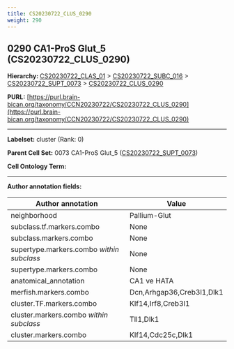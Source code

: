 ```yaml
---
title: CS20230722_CLUS_0290
weight: 290
---
```

## 0290 CA1-ProS Glut_5 (CS20230722_CLUS_0290)
<b>Hierarchy: </b>
[CS20230722_CLAS_01](../CS20230722_CLAS_01) >
[CS20230722_SUBC_016](../CS20230722_SUBC_016) >
[CS20230722_SUPT_0073](../CS20230722_SUPT_0073) >
[CS20230722_CLUS_0290](../CS20230722_CLUS_0290)

**PURL:** [https://purl.brain-bican.org/taxonomy/CCN20230722/CS20230722_CLUS_0290](https://purl.brain-bican.org/taxonomy/CCN20230722/CS20230722_CLUS_0290)

---


**Labelset:** cluster (Rank: 0)

**Parent Cell Set:** 0073 CA1-ProS Glut_5 ([CS20230722_SUPT_0073](../CS20230722_SUPT_0073))



**Cell Ontology Term:** 

[MARKER GENES.]: #


---

[TRANSFERRED ANNOTATIONS.]: #


[AUTHOR ANNOTATION FIELDS.]: #


**Author annotation fields:**

| Author annotation | Value |
|-------------------|-------|
|neighborhood|Pallium-Glut|
|subclass.tf.markers.combo|None|
|subclass.markers.combo|None|
|supertype.markers.combo _within subclass_|None|
|supertype.markers.combo|None|
|anatomical_annotation|CA1 ve HATA|
|merfish.markers.combo|Dcn,Arhgap36,Creb3l1,Dlk1|
|cluster.TF.markers.combo|Klf14,Irf8,Creb3l1|
|cluster.markers.combo _within subclass_|Tll1,Dlk1|
|cluster.markers.combo|Klf14,Cdc25c,Dlk1|
